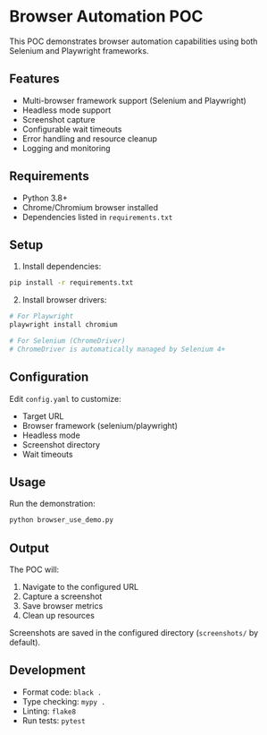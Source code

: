 # Browser Automation POC

This POC demonstrates browser automation capabilities using both Selenium and Playwright frameworks.

## Features

- Multi-browser framework support (Selenium and Playwright)
- Headless mode support
- Screenshot capture
- Configurable wait timeouts
- Error handling and resource cleanup
- Logging and monitoring

## Requirements

- Python 3.8+
- Chrome/Chromium browser installed
- Dependencies listed in `requirements.txt`

## Setup

1. Install dependencies:

```bash
pip install -r requirements.txt
```

2. Install browser drivers:

```bash
# For Playwright
playwright install chromium

# For Selenium (ChromeDriver)
# ChromeDriver is automatically managed by Selenium 4+
```

## Configuration

Edit `config.yaml` to customize:

- Target URL
- Browser framework (selenium/playwright)
- Headless mode
- Screenshot directory
- Wait timeouts

## Usage

Run the demonstration:

```bash
python browser_use_demo.py
```

## Output

The POC will:

1. Navigate to the configured URL
2. Capture a screenshot
3. Save browser metrics
4. Clean up resources

Screenshots are saved in the configured directory (`screenshots/` by default).

## Development

- Format code: `black .`
- Type checking: `mypy .`
- Linting: `flake8`
- Run tests: `pytest`
